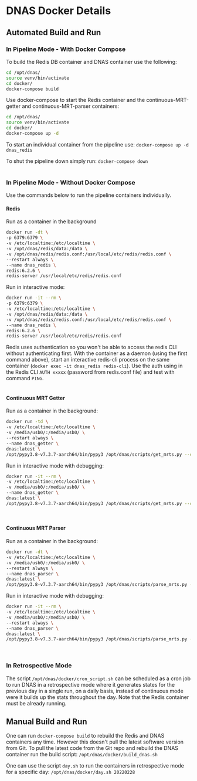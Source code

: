 # DNAS Docker Details

## Automated Build and Run

### In Pipeline Mode - With Docker Compose

To build the Redis DB container and DNAS container use the following:

```bash
cd /opt/dnas/
source venv/bin/activate
cd docker/
docker-compose build
```

Use docker-compose to start the Redis container and the continuous-MRT-getter and continuous-MRT-parser containers:

```bash
cd /opt/dnas/
source venv/bin/activate
cd docker/
docker-compose up -d
```

To start an individual container from the pipeline use: `docker-compose up -d dnas_redis`

To shut the pipeline down simply run: `docker-compose down`  
&nbsp;

### In Pipeline Mode - Without Docker Compose

Use the commands below to run the pipeline containers individually.

#### Redis

Run as a container in the background

```bash
docker run -dt \
-p 6379:6379 \
-v /etc/localtime:/etc/localtime \
-v /opt/dnas/redis/data:/data \
-v /opt/dnas/redis/redis.conf:/usr/local/etc/redis/redis.conf \
--restart always \
--name dnas_redis \
redis:6.2.6 \
redis-server /usr/local/etc/redis/redis.conf
```

Run in interactive mode:

```bash
docker run -it --rm \
-p 6379:6379 \
-v /etc/localtime:/etc/localtime \
-v /opt/dnas/redis/data:/data \
-v /opt/dnas/redis/redis.conf:/usr/local/etc/redis/redis.conf \
--name dnas_redis \
redis:6.2.6 \
redis-server /usr/local/etc/redis/redis.conf
```

Redis uses authentication so you won't be able to access the redis CLI without authenticating first. With the container as a daemon (using the first command above), start an interactive redis-cli process on the same container (`docker exec -it dnas_redis redis-cli`). Use the auth using in the Redis CLI `AUTH xxxxx` (password from redis.conf file) and test with command `PING`.  
&nbsp;

#### Continuous MRT Getter

Run as a container in the background:

```bash
docker run -td \
-v /etc/localtime:/etc/localtime \
-v /media/usb0/:/media/usb0/ \
--restart always \
--name dnas_getter \
dnas:latest \
/opt/pypy3.8-v7.3.7-aarch64/bin/pypy3 /opt/dnas/scripts/get_mrts.py --continuous --update
```

Run in interactive mode with debugging:

```bash
docker run -it --rm \
-v /etc/localtime:/etc/localtime \
-v /media/usb0/:/media/usb0/ \
--name dnas_getter \
dnas:latest \
/opt/pypy3.8-v7.3.7-aarch64/bin/pypy3 /opt/dnas/scripts/get_mrts.py --continuous --update --debug
```
&nbsp;

#### Continuous MRT Parser

Run as a container in the background:

```bash
docker run -dt \
-v /etc/localtime:/etc/localtime \
-v /media/usb0/:/media/usb0/ \
--restart always \
--name dnas_parser \
dnas:latest \
/opt/pypy3.8-v7.3.7-aarch64/bin/pypy3 /opt/dnas/scripts/parse_mrts.py --update --continuous --remove
```

Run in interactive mode with debugging:

```bash
docker run -it --rm \
-v /etc/localtime:/etc/localtime \
-v /media/usb0/:/media/usb0/ \
--restart always \
--name dnas_parser \
dnas:latest \
/opt/pypy3.8-v7.3.7-aarch64/bin/pypy3 /opt/dnas/scripts/parse_mrts.py --update --continuous --remove --debug
```
&nbsp;

### In Retrospective Mode

The script `/opt/dnas/docker/cron_script.sh` can be scheduled as a cron job to run DNAS in a retrospective mode where it generates states for the previous day in a single run, on a daily basis, instead of continuous mode were it builds up the stats throughout the day. Note that the Redis container must be already running.

## Manual Build and Run

One can run `docker-compose build` to rebuild the Redis and DNAS containers any time. However this doesn't pull the latest software version from Git. To pull the latest code from the Git repo and rebuild the DNAS container run the build script: `/opt/dnas/docker/build_dnas.sh`

One can use the script `day.sh` to run the containers in retrospective mode for a specific day: `/opt/dnas/docker/day.sh 20220228`
&nbsp;

